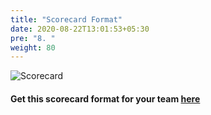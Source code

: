 ```yaml
---
title: "Scorecard Format"
date: 2020-08-22T13:01:53+05:30
pre: "8. "
weight: 80
---
```


![Scorecard](/images/scorecard.png)

#### Get this scorecard format for your team [here](https://docs.google.com/presentation/d/1ZRj4K-CmJP8ADAIKcKi09ZMeJofm6eTMjqc6VLujMAU/copy)